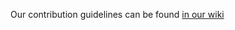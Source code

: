 Our contribution guidelines can be found [in our wiki](https://github.com/softgitron/potku-console/wiki/Contribution)